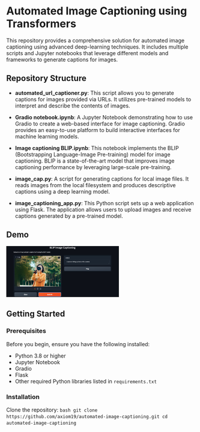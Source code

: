 # Automated Image Captioning using Transformers

This repository provides a comprehensive solution for automated image captioning using advanced deep-learning techniques. It includes multiple scripts and Jupyter notebooks that leverage different models and frameworks to generate captions for images.

## Repository Structure

- **automated_url_captioner.py**: This script allows you to generate captions for images provided via URLs. It utilizes pre-trained models to interpret and describe the contents of images.
  
- **Gradio notebook.ipynb**: A Jupyter Notebook demonstrating how to use Gradio to create a web-based interface for image captioning. Gradio provides an easy-to-use platform to build interactive interfaces for machine learning models.

- **Image captioning BLIP.ipynb**: This notebook implements the BLIP (Bootstrapping Language-Image Pre-training) model for image captioning. BLIP is a state-of-the-art model that improves image captioning performance by leveraging large-scale pre-training.

- **image_cap.py**: A script for generating captions for local image files. It reads images from the local filesystem and produces descriptive captions using a deep learning model.

- **image_captioning_app.py**: This Python script sets up a web application using Flask. The application allows users to upload images and receive captions generated by a pre-trained model.

## Demo
<img src="images/demo.png" alt="BLIP Image Captioning Demo" width="300"/>

## Getting Started

### Prerequisites

Before you begin, ensure you have the following installed:

- Python 3.8 or higher
- Jupyter Notebook
- Gradio
- Flask
- Other required Python libraries listed in `requirements.txt`

### Installation
Clone the repository:
    ```bash
    git clone https://github.com/axiom19/automated-image-captioning.git
    cd automated-image-captioning
    ```
